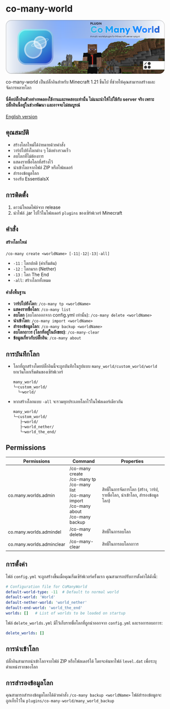 # co-many-world
![ข้อความอธิบายภาพ](backgrounds-01.png)

co-many-world เป็นปลั๊กอินสำหรับ Minecraft 1.21 ขึ้นไป ที่ช่วยให้คุณสามารถสร้างและจัดการหลายโลก
#### นี่คือปลั๊กอินตัวอย่างทดลองใช้งานและทดสอบเท่านั้น ไม่แนะนำให้ไปใช้กับ server จริง เพราะปลั๊กอินนี้อยู่ในช่วงพัฒนา และอาจจะไม่สมบูรณ์

[English version](https://github.com/MC-OSOC/co-many-world/blob/main/README-EN.md)
## คุณสมบัติ

- สร้างโลกใหม่ได้ง่ายดายด้วยคำสั่ง
- วาร์ปไปยังโลกต่าง ๆ ได้อย่างรวดเร็ว
- ลบโลกที่ไม่ต้องการ
- แสดงรายชื่อโลกที่สร้างไว้
- นำเข้าโลกจากไฟล์ ZIP หรือโฟลเดอร์
- สำรองข้อมูลโลก
- รองรับ EssentialsX

## การติดตั้ง

1. ดาวน์โหลดไฟล์จาก release
2. นำไฟล์ .jar ไปไว้ในโฟลเดอร์ `plugins` ของเซิร์ฟเวอร์ Minecraft

## คำสั่ง

#### สร้างโลกใหม่
`/co-many create <worldName> [-11|-12|-13|-all]`
- `-11` : โลกปกติ (ค่าเริ่มต้น)
- `-12` : โลกนรก (Nether)
- `-13` : โลก The End
- `-all`: สร้างโลกทั้งหมด

#### คำสั่งพื้นฐาน
- **วาร์ปไปยังโลก**: `/co-many tp <worldName>`
- **แสดงรายชื่อโลก**: `/co-many list`
- **ลบโลก** (ลบโลกออกจาก config.yml เท่านั้น): `/co-many delete <worldName>`
- **นำเข้าโลก**: `/co-many import <worldName>`
- **สำรองข้อมูลโลก**: `/co-many backup <worldName>`
- **ลบโลกถาวร (โลกที่อยู่ในถังขยะ)**: `/co-many-clear`
- **ข้อมูลเกี่ยวกับปลั๊กอิน**: `/co-many about`

## การบันทึกโลก
- โลกที่ถูกสร้างโดยปลั๊กอินนี้จะถูกบันทึกในรูปแบบ `many_world/custom_world/world` ยกเว้นโลกเริ่มต้นของเซิร์ฟเวอร์
  ```text
  many_world/
  └─custom_world/
    └─world/
  ```
- หากสร้างโลกแบบ `-all` จะรวมทุกประเภทโลกไว้ในโฟลเดอร์เดียวกัน
  ```text
  many_world/
  └─custom_world/
     ├─world/
     ├─world_nether/
     └─world_the_end/
  ```

## Permissions

| Permissions             | Command                                                                                         | Properties                                                |
|-------------------------|-------------------------------------------------------------------------------------------------|-----------------------------------------------------------|
| co.many.worlds.admin    | /co-many create <br/>/co-many tp <br/> /co-many list <br/> /co-many import <br/> /co-many about <br/> /co-many backup | สิทธิ์ในการจัดการโลก (สร้าง, วาร์ป, รายชื่อโลก, นำเข้าโลก, สำรองข้อมูลโลก) |
| co.many.worlds.admindel | /co-many delete <worldName>                                                                     | สิทธิ์ในการลบโลก                                          |
| co.many.worlds.adminclear | /co-many-clear                                                                                | สิทธิ์ในการลบโลกถาวร                                       |

## การตั้งค่า

ไฟล์ `config.yml` จะถูกสร้างขึ้นเมื่อคุณเริ่มเซิร์ฟเวอร์ครั้งแรก คุณสามารถปรับการตั้งค่าได้ดังนี้:

```yaml
# Configuration file for CoManyWorld
default-world-type: -11  # Default to normal world
default-world: 'World'
default-nether-world: 'world_nether'
default-end-world: 'world_the_end'
worlds: []   # List of worlds to be loaded on startup
```

ไฟล์ `delete_worlds.yml` มีไว้เก็บรายชื่อโลกที่ถูกนำออกจาก `config.yml` และรอการลบถาวร:
```yaml
delete_worlds: []
```

## การนำเข้าโลก

ปลั๊กอินสามารถนำเข้าโลกจากไฟล์ ZIP หรือโฟลเดอร์ได้ โดยจะค้นหาไฟล์ `level.dat` เพื่อระบุตำแหน่งรากของโลก

## การสำรองข้อมูลโลก

คุณสามารถสำรองข้อมูลโลกได้ด้วยคำสั่ง `/co-many backup <worldName>` ไฟล์สำรองข้อมูลจะถูกเก็บไว้ใน `plugins/co-many-world/many_world_backup`